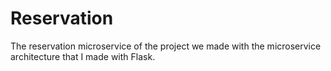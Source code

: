 # Reservation
The reservation microservice of the project we made with the microservice architecture that I made with Flask.
